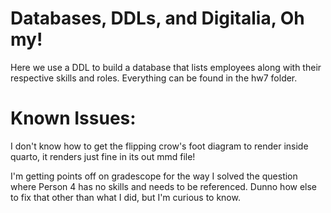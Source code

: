 # Databases, DDLs, and Digitalia, Oh my!

Here we use a DDL to build a database that lists employees along with their respective skills and roles. Everything can be found in the hw7 folder. 

# Known Issues: 

I don't know how to get the flipping crow's foot diagram to render inside quarto, it renders just fine in its out mmd file! 

I'm getting points off on gradescope for the way I solved the question where Person 4 has no skills and needs to be referenced. Dunno how else to fix that other than what I did, but I'm curious to know. 

